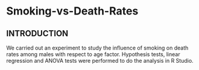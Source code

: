 # Smoking-vs-Death-Rates

INTRODUCTION
------------
We carried out an experiment to study the influence of smoking on death rates among males with respect to age factor. Hypothesis tests, linear regression and ANOVA tests were performed to do the analysis in R Studio.
